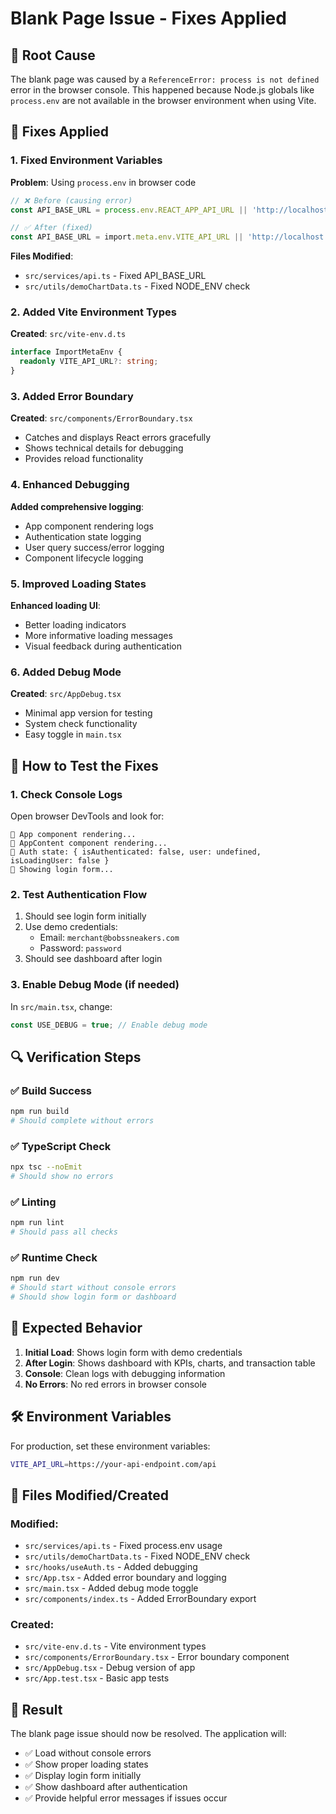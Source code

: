 # Blank Page Issue - Fixes Applied

## 🐛 **Root Cause**
The blank page was caused by a `ReferenceError: process is not defined` error in the browser console. This happened because Node.js globals like `process.env` are not available in the browser environment when using Vite.

## 🔧 **Fixes Applied**

### 1. **Fixed Environment Variables**
**Problem**: Using `process.env` in browser code
```typescript
// ❌ Before (causing error)
const API_BASE_URL = process.env.REACT_APP_API_URL || 'http://localhost:3001/api';

// ✅ After (fixed)
const API_BASE_URL = import.meta.env.VITE_API_URL || 'http://localhost:3001/api';
```

**Files Modified**:
- `src/services/api.ts` - Fixed API_BASE_URL
- `src/utils/demoChartData.ts` - Fixed NODE_ENV check

### 2. **Added Vite Environment Types**
**Created**: `src/vite-env.d.ts`
```typescript
interface ImportMetaEnv {
  readonly VITE_API_URL?: string;
}
```

### 3. **Added Error Boundary**
**Created**: `src/components/ErrorBoundary.tsx`
- Catches and displays React errors gracefully
- Shows technical details for debugging
- Provides reload functionality

### 4. **Enhanced Debugging**
**Added comprehensive logging**:
- App component rendering logs
- Authentication state logging
- User query success/error logging
- Component lifecycle logging

### 5. **Improved Loading States**
**Enhanced loading UI**:
- Better loading indicators
- More informative loading messages
- Visual feedback during authentication

### 6. **Added Debug Mode**
**Created**: `src/AppDebug.tsx`
- Minimal app version for testing
- System check functionality
- Easy toggle in `main.tsx`

## 🚀 **How to Test the Fixes**

### 1. **Check Console Logs**
Open browser DevTools and look for:
```
🚀 App component rendering...
🔄 AppContent component rendering...
🔐 Auth state: { isAuthenticated: false, user: undefined, isLoadingUser: false }
🔑 Showing login form...
```

### 2. **Test Authentication Flow**
1. Should see login form initially
2. Use demo credentials:
   - Email: `merchant@bobssneakers.com`
   - Password: `password`
3. Should see dashboard after login

### 3. **Enable Debug Mode** (if needed)
In `src/main.tsx`, change:
```typescript
const USE_DEBUG = true; // Enable debug mode
```

## 🔍 **Verification Steps**

### ✅ **Build Success**
```bash
npm run build
# Should complete without errors
```

### ✅ **TypeScript Check**
```bash
npx tsc --noEmit
# Should show no errors
```

### ✅ **Linting**
```bash
npm run lint
# Should pass all checks
```

### ✅ **Runtime Check**
```bash
npm run dev
# Should start without console errors
# Should show login form or dashboard
```

## 🎯 **Expected Behavior**

1. **Initial Load**: Shows login form with demo credentials
2. **After Login**: Shows dashboard with KPIs, charts, and transaction table
3. **Console**: Clean logs with debugging information
4. **No Errors**: No red errors in browser console

## 🛠 **Environment Variables**

For production, set these environment variables:
```bash
VITE_API_URL=https://your-api-endpoint.com/api
```

## 📝 **Files Modified/Created**

### Modified:
- `src/services/api.ts` - Fixed process.env usage
- `src/utils/demoChartData.ts` - Fixed NODE_ENV check
- `src/hooks/useAuth.ts` - Added debugging
- `src/App.tsx` - Added error boundary and logging
- `src/main.tsx` - Added debug mode toggle
- `src/components/index.ts` - Added ErrorBoundary export

### Created:
- `src/vite-env.d.ts` - Vite environment types
- `src/components/ErrorBoundary.tsx` - Error boundary component
- `src/AppDebug.tsx` - Debug version of app
- `src/App.test.tsx` - Basic app tests

## 🎉 **Result**

The blank page issue should now be resolved. The application will:
- ✅ Load without console errors
- ✅ Show proper loading states
- ✅ Display login form initially
- ✅ Show dashboard after authentication
- ✅ Provide helpful error messages if issues occur